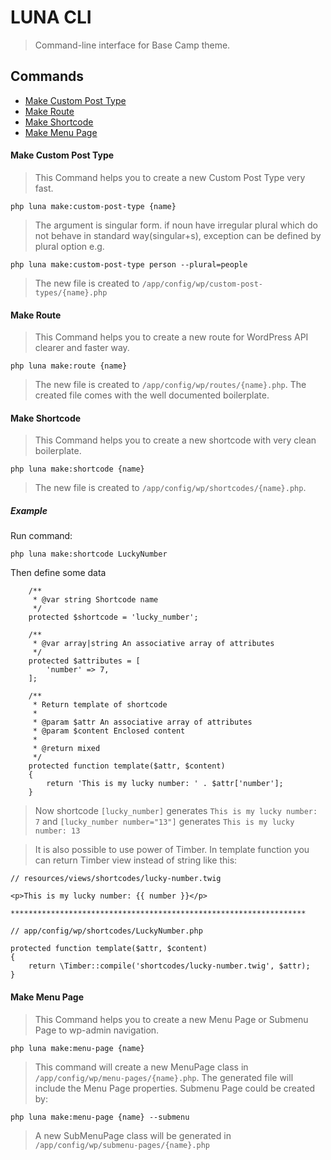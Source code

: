 # LUNA CLI
> Command-line interface for Base Camp theme.

## Commands

* [Make Custom Post Type](#make-custom-post-type)
* [Make Route](#make-route)
* [Make Shortcode](#make-shortcode)
* [Make Menu Page](#make-menu-page)

#### Make Custom Post Type

> This Command helps you to create a new Custom Post Type very fast.

```
php luna make:custom-post-type {name}
```

> The argument is singular form. if noun have irregular plural which do not behave in standard way(singular+s),
exception can be defined by plural option e.g.

```
php luna make:custom-post-type person --plural=people
```

> The new file is created to `/app/config/wp/custom-post-types/{name}.php`

#### Make Route

> This Command helps you to create a new route for WordPress API clearer and faster way.

```
php luna make:route {name}
```

> The new file is created to `/app/config/wp/routes/{name}.php`. The created file comes with the well documented boilerplate.

#### Make Shortcode

> This Command helps you to create a new shortcode with very clean boilerplate.

```
php luna make:shortcode {name}
```

> The new file is created to `/app/config/wp/shortcodes/{name}.php`.

##### Example

Run command:

```
php luna make:shortcode LuckyNumber
```

Then define some data
```
    /**
     * @var string Shortcode name
     */
    protected $shortcode = 'lucky_number';

    /**
     * @var array|string An associative array of attributes
     */
    protected $attributes = [
        'number' => 7,
    ];

    /**
     * Return template of shortcode
     *
     * @param $attr An associative array of attributes
     * @param $content Enclosed content
     *
     * @return mixed
     */
    protected function template($attr, $content)
    {
        return 'This is my lucky number: ' . $attr['number'];
    }
```

> Now shortcode `[lucky_number]` generates `This is my lucky number: 7` and `[lucky_number number="13"]` generates `This is my lucky number: 13`

> It is also possible to use power of Timber. In template function you can return Timber view instead of string like this:

```
// resources/views/shortcodes/lucky-number.twig

<p>This is my lucky number: {{ number }}</p>

******************************************************************

// app/config/wp/shortcodes/LuckyNumber.php

protected function template($attr, $content)
{
    return \Timber::compile('shortcodes/lucky-number.twig', $attr);
}
```

#### Make Menu Page

> This Command helps you to create a new Menu Page or Submenu Page to wp-admin navigation.

```
php luna make:menu-page {name}
```

> This command will create a new MenuPage class in `/app/config/wp/menu-pages/{name}.php`. The generated file will include the Menu Page properties. Submenu Page could be created by:

```
php luna make:menu-page {name} --submenu
```

> A new SubMenuPage class will be generated in `/app/config/wp/submenu-pages/{name}.php`

